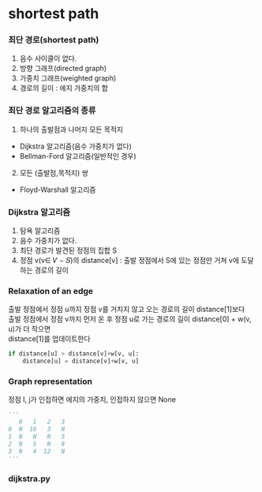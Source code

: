 # shortest path

### 최단 경로(shortest path)
1. 음수 사이클이 없다.
2. 방향 그래프(directed graph)
3. 가중치 그래프(weighted graph)
4. 경로의 길이 : 에지 가중치의 합

### 최단 경로 알고리즘의 종류
1. 하나의 출발점과 나머지 모든 목적지
- Dijkstra 알고리즘(음수 가중치가 없다)
- Bellman-Ford 알고리즘(일반적인 경우)
2. 모든 (출발점,목적지) 쌍
- Floyd-Warshall 알고리즘

### Dijkstra 알고리즘
1. 탐욕 알고리즘
2. 음수 가중치가 없다.
3. 최단 경로가 발견된 정점의 집합 S
4. 정점 v(v∈ 𝑉 − 𝑆)의 distance[v] : 출발 정점에서 S에 있는 정점만 거쳐 v에 도달하는 경로의 길이

### Relaxation of an edge
출발 정점에서 정점 u까지 정점 v를 거치지 않고 오는 경로의 길이 distance[1]보다<br>
출발 정점에서 정점 v까지 먼저 온 후 정점 u로 가는 경로의 길이 distance[0] + w(v, u)가 더 작으면<br>
distance[1]를 업데이트한다
```python
if distance[u] > distance[v]+w[v, u]:
    distance[u] = distance[v]+w[v, u]
```

### Graph representation
정점 I, j가 인접하면 에지의 가중치, 인접하지 않으면 None
```python
'''
   0   1   2   3
0  N  10   3   N
1  N   N   N   5
2  N   5   N   8
3  N   4  12   N
'''
```

### dijkstra.py
```python

```
